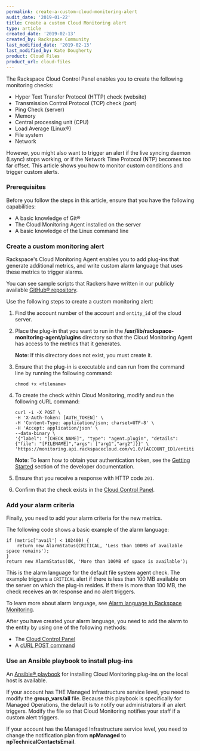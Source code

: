 ```yaml
---
permalink: create-a-custom-cloud-monitoring-alert
audit_date: '2019-01-22'
title: Create a custom Cloud Monitoring alert
type: article
created_date: '2019-02-13'
created_by: Rackspace Community
last_modified_date: '2019-02-13'
last_modified_by: Kate Dougherty
product: Cloud Files
product_url: cloud-files
---
```


The Rackspace Cloud Control Panel enables you to create the
following monitoring checks:

- Hyper Text Transfer Protocol (HTTP) check (website)
- Transmission Control Protocol (TCP) check (port)
- Ping Check (server)
- Memory
- Central processing unit (CPU)
- Load Average (Linux&reg;)
- File system
- Network

However, you might also want to trigger an alert if the live syncing
daemon (Lsync) stops working, or if the Network Time Protocol (NTP) becomes
too far offset. This article shows you how to monitor custom conditions and
trigger custom alerts.

### Prerequisites

Before you follow the steps in this article, ensure that you have the following
capabilities:

- A basic knowledge of Git&reg;
- The Cloud Monitoring Agent installed on the server
- A basic knowledge of the Linux command line

### Create a custom monitoring alert

Rackspace's Cloud Monitoring Agent enables you to add plug-ins that generate
additional metrics, and write custom alarm language that uses these metrics to
trigger alarms.

You can see sample scripts that Rackers have written in our publicly available
[GitHub&reg;
repository](https://github.com/racker/rackspace-monitoring-agent-plugins-contrib).

Use the following steps to create a custom monitoring alert:

1. Find the account number of the account and `entity_id` of the cloud
   server.
2. Place the plug-in that you want to run in the
   **/usr/lib/rackspace-monitoring-agent/plugins** directory so that the
   Cloud Monitoring Agent has access to the metrics that it generates.

   **Note**: If this directory does not exist, you must create it.

3. Ensure that the plug-in is executable and can run from the command line by
   running the following command:

       chmod +x <filename>

4. To create the check within Cloud Monitoring, modify and run the following
   cURL command:

       curl -i -X POST \
       -H 'X-Auth-Token: [AUTH_TOKEN]' \
       -H 'Content-Type: application/json; charset=UTF-8' \
       -H 'Accept: application/json' \
       --data-binary \
       '{"label": "[CHECK_NAME]", "type": "agent.plugin", "details": {"file": "[FILENAME]","args": ["arg1","arg2"]}}' \
       'https://monitoring.api.rackspacecloud.com/v1.0/[ACCOUNT_ID]/entities/[ENTITY_ID]/checks'

   **Note**: To learn how to obtain your authentication token, see the
   [Getting Started](https://docs.rackspace.com/docs/cloud-servers/v2/getting-started/) section of the developer documentation.

5. Ensure that you receive a response with HTTP code `201`.

6. Confirm that the check exists in the [Cloud Control
   Panel](https://login.rackspace.com).

### Add your alarm criteria

Finally, you need to add your alarm criteria for the new metrics.

The following code shows a basic example of the alarm language:

    if (metric['avail'] < 102400) {
        return new AlarmStatus(CRITICAL, 'Less than 100MB of available space remains');
    }
    return new AlarmStatus(OK, 'More than 100MB of space is available');

This is the alarm language for the default file system agent check. The example
triggers a `CRITICAL` alert if there is less than 100 MB available
on the server on which the plug-in resides. If there is more than 100 MB,
the check receives an `OK` response and no alert triggers.

To learn more about alarm language, see [Alarm language in Rackspace
Monitoring](https://docs-ospc.rackspace.com/support/how-to/cloud-servers/alarm-language-in-rackspace-monitoring/).

After you have created your alarm language, you need to add the alarm to the entity
by using one of the following methods:

- The [Cloud Control Panel](https://docs.rackspace.com/docs/working-with-alarms)
- A [cURL POST command](https://docs.rackspace.com/docs/working-with-alarms)

### Use an Ansible playbook to install plug-ins

An [Ansible&reg;
playbook](https://github.com/stevekaten/cloud-monitoring-plugin-deploy)
for installing Cloud Monitoring plug-ins on the local host is available.

If your account has THE Managed Infrastructure service level, you need to modify
the **group_vars/all** file. Because this playbook is specifically for Managed
Operations, the default is to notify our administrators if an alert triggers.
Modify the file so that Cloud Monitoring notifies your staff if a custom alert triggers.

If your account has the Managed Infrastructure service level, you need to change
the notification plan from **npManaged** to **npTechnicalContactsEmail**.
